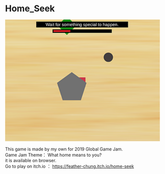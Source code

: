 # Home_Seek

![image](https://github.com/feathergamedev/2019-Global-Game-Jam/blob/master/HomeSeek_ScreenShot.png)

This game is made by my own for 2019 Global Game Jam. </br>
Game Jam Theme： What home means to you? </br>
it is available on browser. </br>
Go to play on itch.io ： https://feather-chung.itch.io/home-seek </br>

